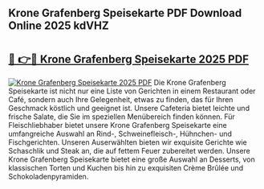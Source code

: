 ## Krone Grafenberg Speisekarte PDF Download Online 2025 kdVHZ

# <h2><a href="http://gc8g7u.nevu.top/?p=Krone+Grafenberg+Speisekarte">🔗 👉🔴 Krone Grafenberg Speisekarte 2025 PDF</a></h2>

[![Krone Grafenberg Speisekarte 2025 PDF](https://i.imgur.com/dBaPXMq.png)](http://gc8g7u.nevu.top/?p=Krone+Grafenberg+Speisekarte)
Die Krone Grafenberg Speisekarte ist nicht nur eine Liste von Gerichten in einem Restaurant oder Café, sondern auch Ihre Gelegenheit, etwas zu finden, das für Ihren Geschmack köstlich und geeignet ist. Unsere Cafeteria bietet leichte und frische Salate, die Sie im speziellen Menübereich finden können. Für Fleischliebhaber bietet unsere Krone Grafenberg Speisekarte eine umfangreiche Auswahl an Rind-, Schweinefleisch-, Hühnchen- und Fischgerichten. Unseren Auserwählten bieten wir exquisite Gerichte wie Schaschlik und Steak an, die auf fettem Feuer zubereitet werden. Unsere Krone Grafenberg Speisekarte bietet eine große Auswahl an Desserts, von klassischen Torten und Kuchen bis hin zu exquisiten Crème Brûlée und Schokoladenpyramiden.

